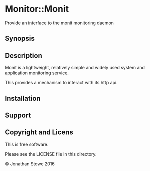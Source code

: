 # Monitor::Monit

Provide an interface to the monit monitoring daemon

## Synopsis


## Description

Monit is a lightweight, relatively simple and widely used system
and application monitoring service.

This provides a mechanism to interact with its http api.

## Installation

## Support

## Copyright and Licens

This is free software.

Please see the LICENSE file in this directory.

© Jonathan Stowe 2016
